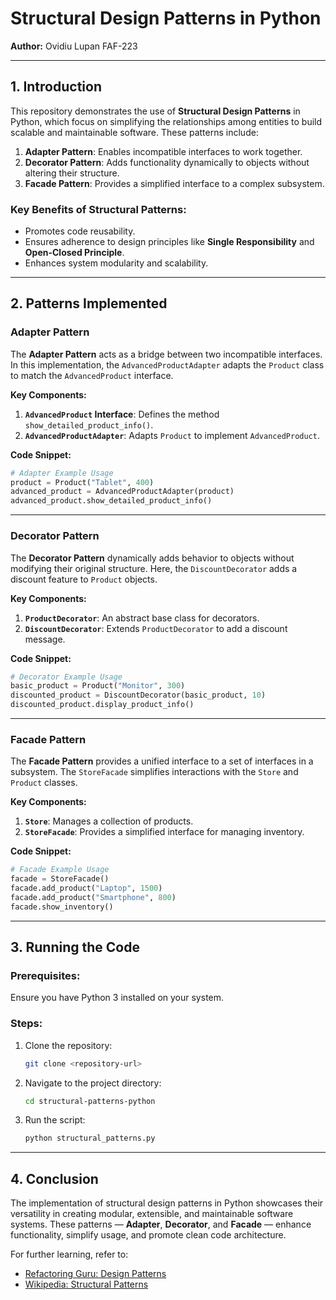 # Structural Design Patterns in Python

**Author:** Ovidiu Lupan FAF-223

---

## 1. Introduction

This repository demonstrates the use of **Structural Design Patterns** in Python, which focus on simplifying the relationships among entities to build scalable and maintainable software. These patterns include:

1. **Adapter Pattern**: Enables incompatible interfaces to work together.
2. **Decorator Pattern**: Adds functionality dynamically to objects without altering their structure.
3. **Facade Pattern**: Provides a simplified interface to a complex subsystem.

### Key Benefits of Structural Patterns:
- Promotes code reusability.
- Ensures adherence to design principles like **Single Responsibility** and **Open-Closed Principle**.
- Enhances system modularity and scalability.

---

## 2. Patterns Implemented

### Adapter Pattern
The **Adapter Pattern** acts as a bridge between two incompatible interfaces. In this implementation, the `AdvancedProductAdapter` adapts the `Product` class to match the `AdvancedProduct` interface.

**Key Components:**
1. **`AdvancedProduct` Interface**: Defines the method `show_detailed_product_info()`.
2. **`AdvancedProductAdapter`**: Adapts `Product` to implement `AdvancedProduct`.

**Code Snippet:**
```python
# Adapter Example Usage
product = Product("Tablet", 400)
advanced_product = AdvancedProductAdapter(product)
advanced_product.show_detailed_product_info()
```

---

### Decorator Pattern
The **Decorator Pattern** dynamically adds behavior to objects without modifying their original structure. Here, the `DiscountDecorator` adds a discount feature to `Product` objects.

**Key Components:**
1. **`ProductDecorator`**: An abstract base class for decorators.
2. **`DiscountDecorator`**: Extends `ProductDecorator` to add a discount message.

**Code Snippet:**
```python
# Decorator Example Usage
basic_product = Product("Monitor", 300)
discounted_product = DiscountDecorator(basic_product, 10)
discounted_product.display_product_info()
```

---

### Facade Pattern
The **Facade Pattern** provides a unified interface to a set of interfaces in a subsystem. The `StoreFacade` simplifies interactions with the `Store` and `Product` classes.

**Key Components:**
1. **`Store`**: Manages a collection of products.
2. **`StoreFacade`**: Provides a simplified interface for managing inventory.

**Code Snippet:**
```python
# Facade Example Usage
facade = StoreFacade()
facade.add_product("Laptop", 1500)
facade.add_product("Smartphone", 800)
facade.show_inventory()
```

---

## 3. Running the Code

### Prerequisites:
Ensure you have Python 3 installed on your system.

### Steps:
1. Clone the repository:
   ```bash
   git clone <repository-url>
   ```
2. Navigate to the project directory:
   ```bash
   cd structural-patterns-python
   ```
3. Run the script:
   ```bash
   python structural_patterns.py
   ```

---

## 4. Conclusion

The implementation of structural design patterns in Python showcases their versatility in creating modular, extensible, and maintainable software systems. These patterns — **Adapter**, **Decorator**, and **Facade** — enhance functionality, simplify usage, and promote clean code architecture.

For further learning, refer to:
- [Refactoring Guru: Design Patterns](https://refactoring.guru/design-patterns)
- [Wikipedia: Structural Patterns](https://en.wikipedia.org/wiki/Structural_pattern)

